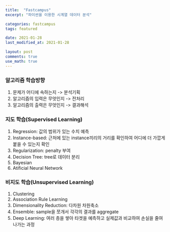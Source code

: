 ```yaml
---
title:  "Fastcampus"
excerpt: "파이썬을 이용한 시계열 데이터 분석"

categories: fastcampus
tags: featured

date: 2021-01-28
last_modified_at: 2021-01-28

layout: post
comments: true
use_math: true
---
```


### 알고리즘 학습방향  
1) 문제가 어디에 속하는지 -> 분석기획  
2) 알고리즘의 입력은 무엇인지 -> 전처리  
3) 알고리즘의 출력은 무엇인지 -> 결과해석  

### 지도 학습(Supervised Learning)  
1) Regression: 값의 범위가 있는 수치 예측  
2) Instance-based: 근처에 있는 instance끼리의 거리를 확인하여 어디에 더 가깝게 붙을 수 있는지 확인  
3) Regularization: penalty 부여  
4) Decision Tree: tree로 데이터 분리  
5) Bayesian  
6) Atificial Neural Network  

### 비지도 학습(Unsupervised Learning)  
1) Clustering  
2) Association Rule Learning  
3) Dimensionality Reduction: 다차원 차원축소  
4) Ensemble: sample을 쪼개서 각각의 결과를 aggregate  
5) Deep Learning: 여러 층을 쌓아 타겟을 예측하고 실제값과 비교하여 손실을 줄여나가는 과정  
